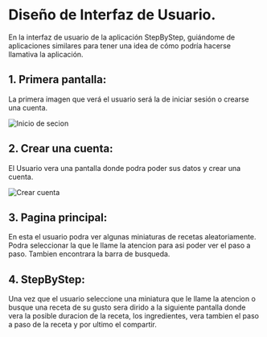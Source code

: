 # Diseño de Interfaz de Usuario.

En la interfaz de usuario de la aplicación StepByStep, guiándome de aplicaciones 
similares para tener una idea de cómo podría hacerse llamativa la aplicación.

## 1. Primera pantalla: 

La primera imagen que verá el usuario será la de iniciar sesión o crearse una cuenta.

![Inicio de secion](libro-de-recetas)

## 2. Crear una cuenta: 

El Usuario vera una pantalla donde podra poder sus datos y crear una cuenta.

![Crear cuenta]()

## 3. Pagina principal: 

En esta el usuario podra ver algunas miniaturas de recetas aleatoriamente. Podra 
seleccionar la que le llame la atencion para asi poder ver el paso a paso. Tambien
 encontrara la barra de busqueda.

 ## 4. StepByStep:

Una vez que el usuario seleccione una miniatura que le llame la atencion o busque una receta de su gusto sera dirido a la siguiente pantalla donde vera la posible duracion de la receta, los ingredientes, vera tambien el paso a paso de la receta y por ultimo el compartir.
